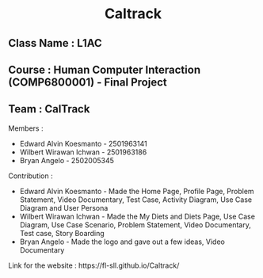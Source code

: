 <h1 align="center">Caltrack</h1>

<h2> Class Name : L1AC </h2>

<h2>Course : Human Computer Interaction (COMP6800001) - Final Project</h2>

<h2> Team : CalTrack</h2>

Members :
<ul>
<li> Edward Alvin Koesmanto - 2501963141</li>

<li> Wilbert Wirawan Ichwan - 2501963186</li>

<li> Bryan Angelo - 2502005345 </li>
</ul>
Contribution :
<ul>
<li>Edward Alvin Koesmanto - Made the Home Page, Profile Page, Problem Statement, Video Documentary, Test Case, Activity Diagram, Use Case Diagram and User Persona</li>

<li>Wilbert Wirawan Ichwan - Made the My Diets and Diets Page, Use Case Diagram, Use Case Scenario, Problem Statement, Video Documentary, Test case, Story Boarding</li>

<li>Bryan Angelo - Made the logo and gave out a few ideas, Video Documentary</li>
</ul>


<p> Link for the website : https://fl-sll.github.io/Caltrack/ </p>
